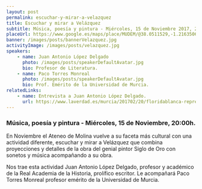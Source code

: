 ```yaml
---
layout: post
permalink: escuchar-y-mirar-a-velazquez
title: Escuchar y mirar a Velázquez
subtitle: Música, poesía y pintura - Miércoles, 15 de Noviembre 2017, 20:00h.
placeUrl: https://www.google.es/maps/place/MUDEM/@38.0511529,-1.2163506,17z/data=!3m1!4b1!4m5!3m4!1s0xd647f567ba291e1:0xde6031502e1b4fbc!8m2!3d38.0511487!4d-1.2141566
banner: /images/posts/bannerVelazquez.jpg
activityImage: /images/posts/velazquez.jpg
speakers: 
    - name: Juan Antonio López Delgado
      photo: /images/posts/speakerDefaultAvatar.jpg
      bio: Profesor de Literatura.
    - name: Paco Torres Monreal
      photo: /images/posts/speakerDefaultAvatar.jpg
      bio: Prof. Emérito de la Universidad de Murcia.
relatedLinks: 
    - name: Entrevista a Juan Antonio López Delgado.
      url: https://www.laverdad.es/murcia/201702/20/floridablanca-represento-epoca-respeto-20170220004710-v.html
---
```


### Música, poesía y pintura - Miércoles, 15 de Noviembre, 20:00h.

En Noviembre el Ateneo de Molina vuelve a su faceta más cultural con una actividad diferente, escuchar y mirar a Velázquez que combina proyecciones y detalles de la obra del genial pintor Siglo de Oro con sonetos y música acompañando a su obra.

Nos trae esta actividad Juan Antonio López Delgado, profesor y académico de la Real Academia de la Historia, prolífico escritor. Le acompañará Paco Torres Monreal profesor emérito de la Universidad de Murcia.